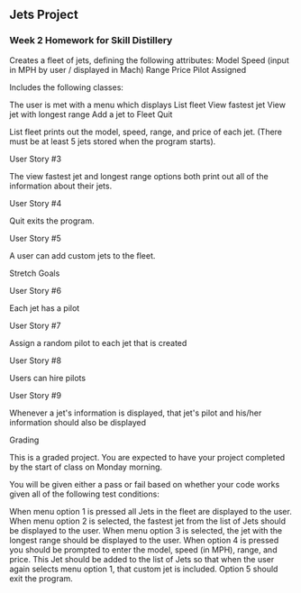 ## Jets Project

### Week 2 Homework for Skill Distillery

Creates a fleet of jets, defining the following attributes:
	Model
	Speed (input in MPH by user / displayed in Mach)
	Range
	Price
	Pilot Assigned

Includes the following classes:

The user is met with a menu which displays
	List fleet
	View fastest jet
	View jet with longest range
	Add a jet to Fleet
	Quit

List fleet prints out the model, speed, range, and price of each jet. (There must be at least 5 jets stored when the program starts).

User Story #3

The view fastest jet and longest range options both print out all of the information about their jets.

User Story #4

Quit exits the program.

User Story #5

A user can add custom jets to the fleet.

Stretch Goals

User Story #6

Each jet has a pilot

User Story #7

Assign a random pilot to each jet that is created

User Story #8

Users can hire pilots

User Story #9

Whenever a jet's information is displayed, that jet's pilot and his/her information should also be displayed

Grading

This is a graded project. You are expected to have your project completed by the start of class on Monday morning.

You will be given either a pass or fail based on whether your code works given all of the following test conditions:

When menu option 1 is pressed all Jets in the fleet are displayed to the user.
When menu option 2 is selected, the fastest jet from the list of Jets should be displayed to the user.
When menu option 3 is selected, the jet with the longest range should be displayed to the user.
When option 4 is pressed you should be prompted to enter the model, speed (in MPH), range, and price. This Jet should be added to the list of Jets so that when the user again selects menu option 1, that custom jet is included.
Option 5 should exit the program.